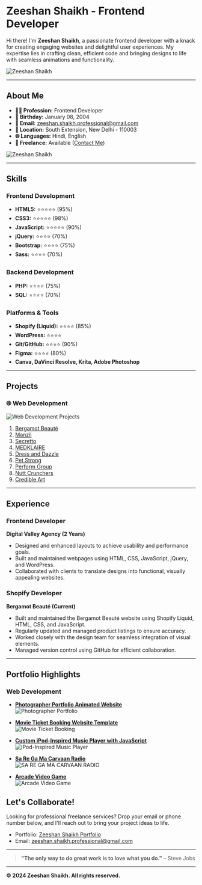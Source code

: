 # Zeeshan Shaikh - Frontend Developer  


Hi there! I'm **Zeeshan Shaikh**, a passionate frontend developer with a knack for creating engaging websites and delightful user experiences. My expertise lies in crafting clean, efficient code and bringing designs to life with seamless animations and functionality.  

![Zeeshan Shaikh](./file/github_assets/portfolio_screenshot.png)  

---

## About Me  

- **👨‍💻 Profession:** Frontend Developer  
- **📅 Birthday:** January 08, 2004  
- **📧 Email:** [zeeshan.shaikh.professional@gmail.com](mailto:zeeshan.shaikh.professional@gmail.com)  
- **📍 Location:** South Extension, New Delhi - 110003  
- **🌐 Languages:** Hindi, English  
- **🤝 Freelance:** Available ([Contact Me](mailto:zeeshan.shaikh.professional@gmail.com))  

![Zeeshan Shaikh](./file/github_assets/mobile_portfolio_gif.gif)  

---

## Skills  

### Frontend Development  
- **HTML5:** ⭐⭐⭐⭐⭐ (95%)  
- **CSS3:** ⭐⭐⭐⭐⭐ (98%)  
- **JavaScript:** ⭐⭐⭐⭐⭐ (90%)  
- **jQuery:** ⭐⭐⭐⭐ (70%)  
- **Bootstrap:** ⭐⭐⭐⭐ (75%)  
- **Sass:** ⭐⭐⭐⭐ (70%)  

### Backend Development  
- **PHP:** ⭐⭐⭐⭐ (75%)  
- **SQL:** ⭐⭐⭐⭐ (70%)  

### Platforms & Tools  
- **Shopify (Liquid):** ⭐⭐⭐⭐ (85%)  
- **WordPress:** ⭐⭐⭐⭐  
- **Git/GitHub:** ⭐⭐⭐⭐ (90%)  
- **Figma:** ⭐⭐⭐⭐ (80%)  
- **Canva, DaVinci Resolve, Krita, Adobe Photoshop**  

---

## Projects  

### 🌐 Web Development  
![Web Development Projects](./file/github_assets/projects.gif)  

1. [Bergamot Beauté](https://bergamotbeauté.com)  
2. [Manzil](https://manzil.in)  
3. [Secretto](https://secretto.in)  
4. [MEDKLAIRE](https://medklaire.com)  
5. [Dress and Dazzle](https://dressanddazzle.in)  
6. [Pet Strong](https://petstrong.in)  
7. [Perform Group](https://performgroup.net)  
8. [Nutt Crunchers](https://nuttcrunchers.com)  
9. [Credible Art](https://credibleart.com)  

---

## Experience  

### Frontend Developer  
**Digital Valley Agency (2 Years)**  
- Designed and enhanced layouts to achieve usability and performance goals.  
- Built and maintained webpages using HTML, CSS, JavaScript, jQuery, and WordPress.  
- Collaborated with clients to translate designs into functional, visually appealing websites.  

### Shopify Developer  
**Bergamot Beauté (Current)**  
- Built and maintained the Bergamot Beauté website using Shopify Liquid, HTML, CSS, and JavaScript.  
- Regularly updated and managed product listings to ensure accuracy.  
- Worked closely with the design team for seamless integration of visual elements.  
- Managed version control using GitHub for efficient collaboration.  

---

## Portfolio Highlights  

### Web Development  

- **[Photographer Portfolio Animated Website](https://codepen.io/Short-Zed/full/ZEPNVWd)**  
  ![Photographer Portfolio](./file/github_assets/01.png)  

- **[Movie Ticket Booking Website Template](https://codepen.io/Short-Zed/full/BaGzoQv)**  
  ![Movie Ticket Booking](./file/github_assets/02.png)  

- **[Custom iPod-Inspired Music Player with JavaScript](https://codepen.io/Short-Zed/full/JjeJQKv)**  
  ![iPod-Inspired Music Player](./file/github_assets/03.png)  

- **[Sa Re Ga Ma Carvaan Radio](https://codepen.io/Short-Zed/full/ZEPNVWd)**  
  ![SA RE GA MA CARVAAN RADIO](./file/github_assets/04.png) 

- **[Arcade Video Game](https://codepen.io/Short-Zed/full/BaGQrMO)**  
  ![Arcade Video Game](./file/github_assets/05.png) 


## Let's Collaborate!  

Looking for professional freelance services? Drop your email or phone number below, and I'll reach out to bring your project ideas to life.  

- Portfolio: [Zeeshan Shaikh Portfolio](https://short-zed.github.io/Portfolio.github.io/)  
- Email: [zeeshan.shaikh.professional@gmail.com](mailto:zeeshan.shaikh.professional@gmail.com)  

---

> **"The only way to do great work is to love what you do."** – Steve Jobs  

---

**© 2024 Zeeshan Shaikh. All rights reserved.**  


